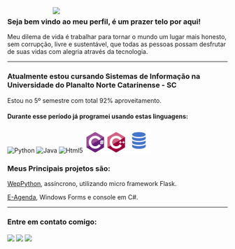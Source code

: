 <img src="https://github.com/leonardoMeister/leonardoMeister/blob/main/Images/grud.png" min-width="400px" max-width="400px" width="400px" align="right">

<h3>Seja bem vindo ao meu perfil, é um prazer telo por aqui!</h3>

Meu dilema de vida é trabalhar para tornar o mundo um lugar mais honesto, sem corrupção, livre e sustentável, que todas as pessoas possam desfrutar de suas vidas com alegria através da tecnologia.
<hr>

### Atualmente estou cursando Sistemas de Informação na Universidade do Planalto Norte Catarinense - SC
Estou no 5º semestre com total 92% aproveitamento.
<h4>Durante esse período já programei usando estas linguagens:</h4>

<img height="56" 
src="https://cdn.iconscout.com/icon/free/png-512/python-2752092-2284909.png" alt="Python"/> <img height="56"
src="https://cdn.iconscout.com/icon/free/png-512/java-43-569305.png" alt="Java"/> <img height="48"
src="https://cdn.iconscout.com/icon/free/png-512/html-5-1-1175208.png" alt="Html5"/> <img height="48"
src="https://raw.githubusercontent.com/devicons/devicon/master/icons/csharp/csharp-original.svg" alt="Html5"/><img height="48"
src="https://raw.githubusercontent.com/devicons/devicon/master/icons/cplusplus/cplusplus-original.svg" alt="Html5"/><img alt="SQL" width="56" src="https://raw.githubusercontent.com/github/explore/80688e429a7d4ef2fca1e82350fe8e3517d3494d/topics/sql/sql.png" />

### Meus Principais projetos são:
<a href="https://github.com/leonardoMeister/WebPythonDescubraSuaDoenca"> WepPython</a>, assíncrono, utilizando micro framework Flask.

<a href="https://github.com/leonardoMeister/e-Agenda"> E-Agenda</a>, Windows Forms e console em C#.

<hr>

### Entre em contato comigo:

[<img align="center" src="https://img.shields.io/badge/linkedin-%230077B5.svg?&style=for-the-badge&logo=linkedin&logoColor=white" />](https://www.linkedin.com/in/leonardo-margoti-meister-94170b215/)
[<img align="center" src = "https://img.shields.io/badge/instagram-%23E4405F.svg?&style=for-the-badge&logo=instagram&logoColor=white">](https://www.instagram.com/leonardo_maister/)
[<img align="center" src = "https://img.shields.io/badge/WhatsApp-%25d366&.svg?&style=for-the-badge&logo=whatsapp&logoColor=white">](https://web.whatsapp.com/send?phone=5547992398644)

